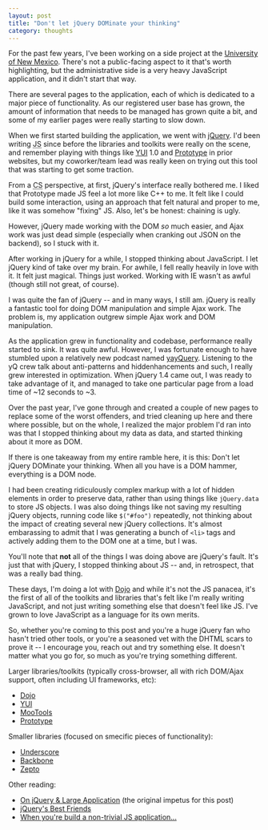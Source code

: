 ```yaml
---
layout: post
title: "Don't let jQuery DOMinate your thinking"
category: thoughts
---
```


For the past few years, I've been working on a side project at the [University
of New Mexico][UNM]. There's not a public-facing aspect to it that's worth
highlighting, but the administrative side is a very heavy JavaScript
application, and it didn't start that way.

There are several pages to the application, each of which is dedicated to a
major piece of functionality. As our registered user base has grown, the
amount of information that needs to be managed has grown quite a bit, and some
of my earlier pages were really starting to slow down.

When we first started building the application, we went with [jQuery][]. I'd
been writing <acronym title="JavaScript">JS</acronym> since before the
libraries and toolkits were really on the scene, and remember playing with
things like [YUI][] 1.0 and [Prototype][] in prior websites, but my
coworker/team lead was really keen on trying out this tool that was starting
to get some traction.

From a <acronym title="Computer Science">CS</acronym> perspective, at first,
jQuery's interface really bothered me. I liked that Prototype made JS feel a
lot more like C++ to me. It felt like I could build some interaction, using an
approach that felt natural and proper to me, like it was somehow "fixing" JS.
Also, let's be honest: chaining is ugly.

However, jQuery made working with the DOM *so* much easier, and Ajax work was
just dead simple (especially when cranking out JSON on the backend), so I
stuck with it.

After working in jQuery for a while, I stopped thinking about JavaScript. I
let jQuery kind of take over my brain. For awhile, I fell really heavily in love
with it. It felt just magical. Things just worked. Working with IE wasn't
as awful (though still not great, of course).

I was quite the fan of jQuery -- and in many ways, I still am. jQuery is
really a fantastic tool for doing DOM manipulation and simple Ajax work. The
problem is, my application outgrew simple Ajax work and DOM manipulation.

As the application grew in functionality and codebase, performance really
started to sink. It was quite awful. However, I was fortunate enough to have
stumbled upon a relatively new podcast named [yayQuery][]. Listening to the yQ
crew talk about anti-patterns and hiddenhancements and such, I really grew
interested in optimization. When jQuery 1.4 came out, I was ready to take
advantage of it, and managed to take one particular page from a load time of
~12 seconds to ~3.

Over the past year, I've gone through and created a couple of new pages to
replace some of the worst offenders, and tried cleaning up here and there where
possible, but on the whole, I realized the major problem I'd ran into was that
I stopped thinking about my data as data, and started thinking about it more
as DOM.

If there is one takeaway from my entire ramble here, it is this: Don't let
jQuery DOMinate your thinking. When all you have is a DOM hammer, everything
is a DOM node.

I had been creating ridiculously complex markup with a lot of hidden elements
in order to preserve data, rather than using things like `jQuery.data` to
store JS objects. I was also doing things like not saving my resulting jQuery
objects, running code like `$("#foo")` repeatedly, not thinking about the
impact of creating several new jQuery collections. It's almost embarassing to
admit that I was generating a bunch of `<li>` tags and actively adding them to
the DOM one at a time, but I was.

You'll note that **not** all of the things I was doing above are jQuery's fault.
It's just that with jQuery, I stopped thinking about JS -- and, in retrospect,
that was a really bad thing.

These days, I'm doing a lot with [Dojo][] and while it's not the JS panacea,
it's the first of all of the toolkits and libraries that's felt like I'm
really writing JavaScript, and not just writing something else that doesn't
feel like JS. I've grown to love JavaScript as a language for its own merits.

So, whether you're coming to this post and you're a huge jQuery fan who hasn't
tried other tools, or you're a seasoned vet with the DHTML scars to prove it
-- I encourage you, reach out and try something else. It doesn't matter what
you go for, so much as you're trying something different.

Larger libraries/toolkits (typically cross-browser, all with rich DOM/Ajax support,
often including UI frameworks, etc):

* [Dojo][]
* [YUI][]
* [MooTools][]
* [Prototype][]

Smaller libraries (focused on smecific pieces of functionality):

* [Underscore][]
* [Backbone][]
* [Zepto][]

Other reading:

* [On jQuery & Large Application][large] (the original impetus for this post)
* [jQuery's Best Friends][jqbff]
* [When you're build a non-trivial JS application...][nontriv]

[UNM]: http://www.unm.edu/
[jQuery]: http://jquery.com/
[YUI]: http://developer.yahoo.com/yui/
[Prototype]: http://prototypejs.org/
[yayQuery]: http://yayquery.com/
[Dojo]: http://www.dojotoolkit.org/
[MooTools]: http://mootools.net/
[Underscore]: http://documentcloud.github.com/underscore/
[Backbone]: http://documentcloud.github.com/backbone/
[Zepto]: http://zeptojs.com/
[large]: http://blog.rebeccamurphey.com/on-jquery-large-applications
[jqbff]: http://jquerysbestfriends.com/#slide1
[nontriv]: http://blog.rebeccamurphey.com/when-youre-building-a-non-trivial-js-applicat
